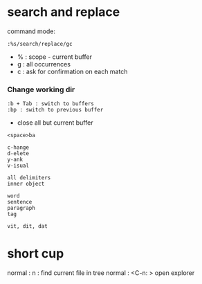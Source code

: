 # search and replace 
command mode: 
```
:%s/search/replace/gc
```
- % : scope - current buffer
- g : all occurrences 
- c : ask for confirmation on each match

### Change working dir 
```
:b + Tab : switch to buffers
:bp : switch to previous buffer
```

- close all but current buffer 
```
<space>ba
```

```
c-hange       
d-elete
y-ank
v-isual
```

```
all delimiters
inner object
```

```
word
sentence
paragraph
tag
```

```
vit, dit, dat
```




# short cup
normal : <space>n : find current file in tree 
normal : <C-n: > open explorer
